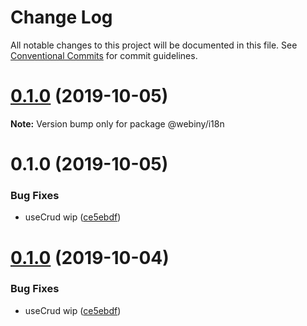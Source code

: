 # Change Log

All notable changes to this project will be documented in this file.
See [Conventional Commits](https://conventionalcommits.org) for commit guidelines.

<a name="0.1.0"></a>
# [0.1.0](https://github.com/webiny/webiny-js/compare/@webiny/i18n@0.1.0...@webiny/i18n@0.1.0) (2019-10-05)

**Note:** Version bump only for package @webiny/i18n





<a name="0.1.0"></a>
# 0.1.0 (2019-10-05)


### Bug Fixes

* useCrud wip ([ce5ebdf](https://github.com/webiny/webiny-js/commit/ce5ebdf))





<a name="0.1.0"></a>
# [0.1.0](https://github.com/webiny/webiny-js/compare/@webiny/i18n@1.0.0-next.1...@webiny/i18n@0.1.0) (2019-10-04)


### Bug Fixes

* useCrud wip ([ce5ebdf](https://github.com/webiny/webiny-js/commit/ce5ebdf))

